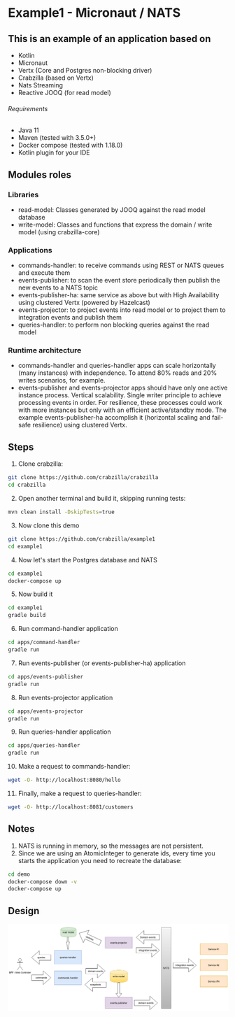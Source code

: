 # Example1 - Micronaut / NATS

## This is an example of an application based on

* Kotlin
* Micronaut
* Vertx (Core and Postgres non-blocking driver)
* Crabzilla (based on Vertx)
* Nats Streaming
* Reactive JOOQ (for read model)

###### Requirements

* Java 11
* Maven (tested with 3.5.0+)
* Docker compose (tested with 1.18.0)
* Kotlin plugin for your IDE

## Modules roles

### Libraries
* read-model: Classes generated by JOOQ against the read model database
* write-model: Classes and functions that express the domain / write model (using crabzilla-core)

### Applications
* commands-handler: to receive commands using REST or NATS queues and execute them
* events-publisher: to scan the event store periodically then publish the new events to a NATS topic
* events-publisher-ha: same service as above but with High Availability using clustered Vertx (powered by Hazelcast)
* events-projector: to project events into read model or to project them to integration events and publish them
* queries-handler: to perform non blocking queries against the read model

### Runtime architecture
* commands-handler and queries-handler apps can scale horizontally (many instances) with independence. To attend 80% reads and 20% writes scenarios, for example.
* events-publisher and events-projector apps should have only one active instance process. Vertical scalability. Single writer principle to achieve processing events in order. For resilience, these processes could work with more instances but only with an efficient active/standby mode. The example events-publisher-ha accomplish it (horizontal scaling and fail-safe resilience) using clustered Vertx.

## Steps

1. Clone crabzilla:

```bash
git clone https://github.com/crabzilla/crabzilla
cd crabzilla
```

2. Open another terminal and build it, skipping running tests:

```bash
mvn clean install -DskipTests=true
```

3. Now clone this demo

```bash
git clone https://github.com/crabzilla/example1
cd example1
```


4. Now let's start the Postgres database and NATS

```bash
cd example1
docker-compose up
```


5. Now build it

```bash
cd example1
gradle build
```

6. Run command-handler application

```bash
cd apps/command-handler
gradle run
```

7. Run events-publisher (or events-publisher-ha) application

```bash
cd apps/events-publisher
gradle run
```

8. Run events-projector application

```bash
cd apps/events-projector
gradle run
```

9. Run queries-handler application

```bash
cd apps/queries-handler
gradle run
```

10. Make a request to commands-handler:

```bash
wget -O- http://localhost:8080/hello
```

11. Finally, make a request to queries-handler:

```bash
wget -O- http://localhost:8081/customers
```

## Notes

1. NATS is running in memory, so the messages are not persistent.
2. Since we are using an AtomicInteger to generate ids, every time you starts the application you need to recreate the database:

```bash
cd demo
docker-compose down -v
docker-compose up
```

## Design

![GitHub Logo](/cqrs-arch-outbox.png)
